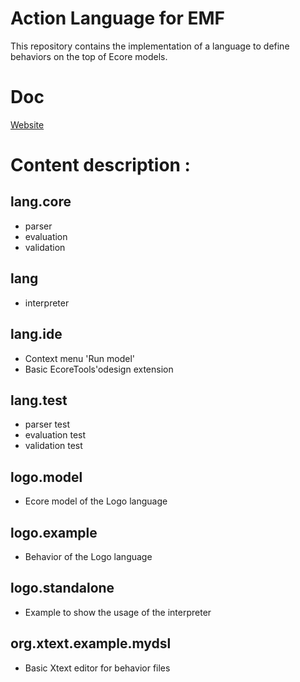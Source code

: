 Action Language for EMF
=======================

This repository contains the implementation of a language to define behaviors on the top of Ecore models.

Doc
===
[Website](https://fcoulon.github.io/fluffy-umbrella/)

Content description :
=====================

lang.core
---------
 * parser
 * evaluation
 * validation

lang
----
 * interpreter

lang.ide
--------
 * Context menu 'Run model'
 * Basic EcoreTools'odesign extension

lang.test
---------
 * parser test
 * evaluation test
 * validation test

logo.model
----------
 * Ecore model of the Logo language

logo.example
------------
 * Behavior of the Logo language

logo.standalone
---------------
 * Example to show the usage of the interpreter

org.xtext.example.mydsl
-----------------------
 * Basic Xtext editor for behavior files
